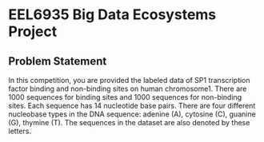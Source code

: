 # EEL6935 Big Data Ecosystems  Project
## Problem Statement
In this competition, you are provided the labeled data of SP1 transcription factor binding and non-binding sites on human chromosome1. There are 1000 sequences for binding sites and 1000 sequences for non-binding sites. Each sequence has 14 nucleotide base pairs. There are four different nucleobase types in the DNA sequence: adenine (A), cytosine (C), guanine (G), thymine (T). The sequences in the dataset are also denoted by these letters.
